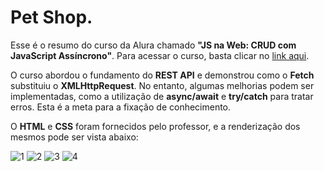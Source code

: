 # Pet Shop.

Esse é o resumo do curso da Alura chamado **"JS na Web: CRUD com JavaScript Assíncrono"**. Para acessar o curso, basta clicar no [link aqui](https://cursos.alura.com.br/course/javascript-crud-assincrono).

O curso abordou o fundamento do **REST API** e demonstrou como o **Fetch** substituiu o **XMLHttpRequest**. No entanto, algumas melhorias podem ser implementadas, como a utilização de **async/await** e **try/catch** para tratar erros. Esta é a meta para a fixação de conhecimento.

O **HTML** e **CSS** foram fornecidos pelo professor, e a renderização dos mesmos pode ser vista abaixo:

![1](https://github.com/DevDemetrio/CrudPetShop/assets/81098797/23878fb2-187c-4684-9e16-8d9e770d6bb2)
![2](https://github.com/DevDemetrio/CrudPetShop/assets/81098797/3b63ea75-806b-4248-9112-72a5c4320be9)
![3](https://github.com/DevDemetrio/CrudPetShop/assets/81098797/cc07bb16-5481-436b-b7ef-dbeecd5d4fb2)
![4](https://github.com/DevDemetrio/CrudPetShop/assets/81098797/fd38f413-2f40-449b-a1ff-b8d23d04ab70)
